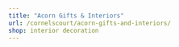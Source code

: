 ```yaml
---
title: "Acorn Gifts & Interiors"
url: /cornelscourt/acorn-gifts-and-interiors/
shop: interior decoration
---
```

